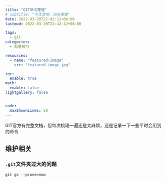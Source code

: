 ```yaml
---
title: "GIT命令整理"
# subtitle: "不太常用，但有需要"
date: 2022-03-20T22:42:12+08:00
lastmod: 2022-03-20T22:42:12+08:00

tags:
  - git
categories:
  - 配置技巧

resources:
  - name: "featured-image"
    src: "featured-image.jpg"

toc:
  enable: true
math:
  enable: false
lightgallery: false


code:
  maxShownLines: 50
---
```


GIT官方有完整文档，但每次梳理一遍还是太麻烦，还是记录一下一些平时会用到的命令

<!--more-->

## 维护相关

### `.git`文件夹过大的问题

```shell
git gc --prune=now
```
